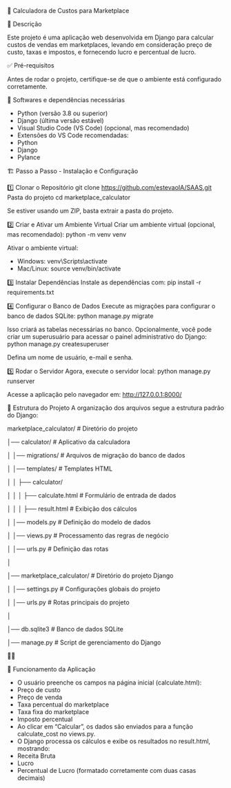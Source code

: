 📖 Calculadora de Custos para Marketplace

📌 Descrição

Este projeto é uma aplicação web desenvolvida em Django para calcular custos de vendas em marketplaces, levando em consideração preço de custo, taxas e impostos, e fornecendo lucro e percentual de lucro.

✅ Pré-requisitos

Antes de rodar o projeto, certifique-se de que o ambiente está configurado corretamente.

🔹 Softwares e dependências necessárias
- Python (versão 3.8 ou superior)
- Django (última versão estável)
- Visual Studio Code (VS Code) (opcional, mas recomendado)  
- Extensões do VS Code recomendadas:
- Python
- Django
- Pylance

🏗 Passo a Passo - Instalação e Configuração

1️⃣ Clonar o Repositório
git clone https://github.com/estevaoIA/SAAS.git
Pasta do projeto
cd marketplace_calculator


Se estiver usando um ZIP, basta extrair a pasta do projeto.

2️⃣ Criar e Ativar um Ambiente Virtual
Criar um ambiente virtual (opcional, mas recomendado):
python -m venv venv


Ativar o ambiente virtual:
- Windows:
venv\Scripts\activate
- Mac/Linux:
source venv/bin/activate



3️⃣ Instalar Dependências
Instale as dependências com:
pip install -r requirements.txt


4️⃣ Configurar o Banco de Dados
Execute as migrações para configurar o banco de dados SQLite:
python manage.py migrate


Isso criará as tabelas necessárias no banco.
Opcionalmente, você pode criar um superusuário para acessar o painel administrativo do Django:
python manage.py createsuperuser


Defina um nome de usuário, e-mail e senha.

5️⃣ Rodar o Servidor
Agora, execute o servidor local:
python manage.py runserver


Acesse a aplicação pelo navegador em:
http://127.0.0.1:8000/



🔗 Estrutura do Projeto
A organização dos arquivos segue a estrutura padrão do Django:

marketplace_calculator/  # Diretório do projeto

│── calculator/           # Aplicativo da calculadora

│   │── migrations/       # Arquivos de migração do banco de dados

│   │── templates/        # Templates HTML

│   │   ├── calculator/

│   │   │   ├── calculate.html  # Formulário de entrada de dados

│   │   │   ├── result.html     # Exibição dos cálculos

│   │── models.py         # Definição do modelo de dados

│   │── views.py          # Processamento das regras de negócio

│   │── urls.py           # Definição das rotas

│

│── marketplace_calculator/  # Diretório do projeto Django

│   │── settings.py       # Configurações globais do projeto

│   │── urls.py           # Rotas principais do projeto

│

│── db.sqlite3            # Banco de dados SQLite

│── manage.py             # Script de gerenciamento do Django




📜 Funcionamento da Aplicação
- O usuário preenche os campos na página inicial (calculate.html):
- Preço de custo
- Preço de venda
- Taxa percentual do marketplace
- Taxa fixa do marketplace
- Imposto percentual
- Ao clicar em “Calcular”, os dados são enviados para a função calculate_cost no views.py.
- O Django processa os cálculos e exibe os resultados no result.html, mostrando:
- Receita Bruta
- Lucro
- Percentual de Lucro (formatado corretamente com duas casas decimais)
